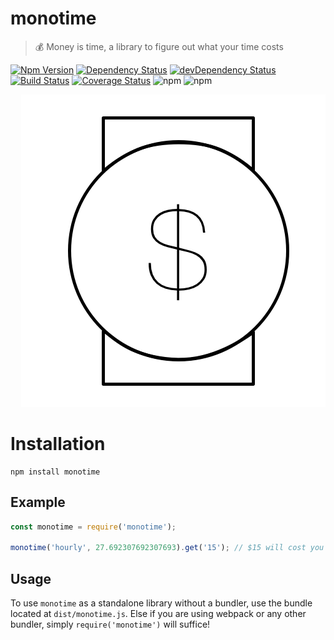 # monotime

> 💰 Money is time, a library to figure out what your time costs

[![Npm Version](https://img.shields.io/npm/v/monotime.svg)](https://www.npmjs.com/package/monotime)
[![Dependency Status](https://david-dm.org/gabrielcsapo/monotime.svg)](https://david-dm.org/gabrielcsapo/monotime)
[![devDependency Status](https://david-dm.org/gabrielcsapo/monotime/dev-status.svg)](https://david-dm.org/gabrielcsapo/monotime#info=devDependencies)
[![Build Status](https://travis-ci.org/gabrielcsapo/monotime.svg?branch=master)](https://travis-ci.org/gabrielcsapo/monotime)
[![Coverage Status](https://lcov-server.herokuapp.com/badge/github%2Ecom/gabrielcsapo/monotime.svg)](https://lcov-server.herokuapp.com/coverage/github%2Ecom/gabrielcsapo/monotime)
![npm](https://img.shields.io/npm/dt/monotime.svg)
![npm](https://img.shields.io/npm/dm/monotime.svg)

<pre align="center">
  <img src="./docs/Monotime.png"/>
</pre>

# Installation

```
npm install monotime
```

## Example

```javascript
const monotime = require('monotime');

monotime('hourly', 27.692307692307693).get('15'); // $15 will cost you 0.5416666666666666 hours
```

## Usage

To use `monotime` as a standalone library without a bundler, use the bundle located at `dist/monotime.js`. Else if you are using webpack or any other bundler, simply `require('monotime')` will suffice!
